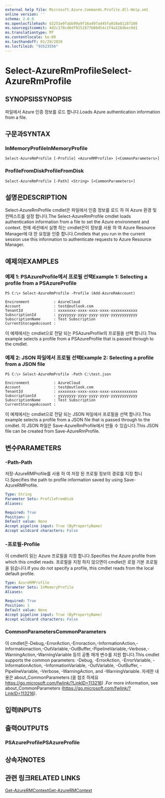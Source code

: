 ```yaml
---
external help file: Microsoft.Azure.Commands.Profile.dll-Help.xml
online version: ''
schema: 2.0.0
ms.openlocfilehash: d3251e0fabb99a9f16a497a445fa010a01187108
ms.sourcegitcommit: 4d2c178cd6df9151877b08d54c1f4a228dbec9d1
ms.translationtype: MT
ms.contentlocale: ko-KR
ms.lasthandoff: 01/29/2020
ms.locfileid: "93523556"
---
```

# <span data-ttu-id="9fe24-101">Select-AzureRmProfile</span><span class="sxs-lookup"><span data-stu-id="9fe24-101">Select-AzureRmProfile</span></span>

## <span data-ttu-id="9fe24-102">SYNOPSIS</span><span class="sxs-lookup"><span data-stu-id="9fe24-102">SYNOPSIS</span></span>
<span data-ttu-id="9fe24-103">파일에서 Azure 인증 정보를 로드 합니다.</span><span class="sxs-lookup"><span data-stu-id="9fe24-103">Loads Azure authentication information from a file.</span></span>

## <span data-ttu-id="9fe24-104">구문과</span><span class="sxs-lookup"><span data-stu-id="9fe24-104">SYNTAX</span></span>

### <span data-ttu-id="9fe24-105">InMemoryProfile</span><span class="sxs-lookup"><span data-stu-id="9fe24-105">InMemoryProfile</span></span>
```
Select-AzureRmProfile [-Profile] <AzureRMProfile> [<CommonParameters>]
```

### <span data-ttu-id="9fe24-106">ProfileFromDisk</span><span class="sxs-lookup"><span data-stu-id="9fe24-106">ProfileFromDisk</span></span>
```
Select-AzureRmProfile [-Path] <String> [<CommonParameters>]
```

## <span data-ttu-id="9fe24-107">설명은</span><span class="sxs-lookup"><span data-stu-id="9fe24-107">DESCRIPTION</span></span>
<span data-ttu-id="9fe24-108">Select-AzureRmProfile cmdlet은 파일에서 인증 정보를 로드 하 여 Azure 환경 및 컨텍스트를 설정 합니다.</span><span class="sxs-lookup"><span data-stu-id="9fe24-108">The Select-AzureRmProfile cmdlet loads authentication information from a file to set the Azure environment and context.</span></span>
<span data-ttu-id="9fe24-109">현재 세션에서 실행 하는 cmdlet은이 정보를 사용 하 여 Azure Resource Manager에 대 한 요청을 인증 합니다.</span><span class="sxs-lookup"><span data-stu-id="9fe24-109">Cmdlets that you run in the current session use this information to authenticate requests to Azure Resource Manager.</span></span>

## <span data-ttu-id="9fe24-110">예제의</span><span class="sxs-lookup"><span data-stu-id="9fe24-110">EXAMPLES</span></span>

### <span data-ttu-id="9fe24-111">예제 1: PSAzureProfile에서 프로필 선택</span><span class="sxs-lookup"><span data-stu-id="9fe24-111">Example 1: Selecting a profile from a PSAzureProfile</span></span>
```
PS C:\> Select-AzureRmProfile -Profile (Add-AzureRmAccount)

Environment           : AzureCloud
Account               : test@outlook.com
TenantId              : xxxxxxxx-xxxx-xxxx-xxxx-xxxxxxxxxxxx
SubscriptionId        : yyyyyyyy-yyyy-yyyy-yyyy-yyyyyyyyyyyy
SubscriptionName      : Test Subscription
CurrentStorageAccount :
```

<span data-ttu-id="9fe24-112">이 예제에서는 cmdlet으로 전달 되는 PSAzureProfile의 프로필을 선택 합니다.</span><span class="sxs-lookup"><span data-stu-id="9fe24-112">This example selects a profile from a PSAzureProfile that is passed through to the cmdlet.</span></span>

### <span data-ttu-id="9fe24-113">예제 2: JSON 파일에서 프로필 선택</span><span class="sxs-lookup"><span data-stu-id="9fe24-113">Example 2: Selecting a profile from a JSON file</span></span>
```
PS C:\> Select-AzureRmProfile -Path C:\test.json

Environment           : AzureCloud
Account               : test@outlook.com
TenantId              : xxxxxxxx-xxxx-xxxx-xxxx-xxxxxxxxxxxx
SubscriptionId        : yyyyyyyy-yyyy-yyyy-yyyy-yyyyyyyyyyyy
SubscriptionName      : Test Subscription
CurrentStorageAccount :
```

<span data-ttu-id="9fe24-114">이 예제에서는 cmdlet으로 전달 되는 JSON 파일에서 프로필을 선택 합니다.</span><span class="sxs-lookup"><span data-stu-id="9fe24-114">This example selects a profile from a JSON file that is passed through to the cmdlet.</span></span> <span data-ttu-id="9fe24-115">이 JSON 파일은 Save-AzureRmProfile에서 만들 수 있습니다.</span><span class="sxs-lookup"><span data-stu-id="9fe24-115">This JSON file can be created from Save-AzureRmProfile.</span></span>

## <span data-ttu-id="9fe24-116">변수</span><span class="sxs-lookup"><span data-stu-id="9fe24-116">PARAMETERS</span></span>

### <span data-ttu-id="9fe24-117">-Path</span><span class="sxs-lookup"><span data-stu-id="9fe24-117">-Path</span></span>
<span data-ttu-id="9fe24-118">저장-AzureRMProfile를 사용 하 여 저장 된 프로필 정보의 경로를 지정 합니다.</span><span class="sxs-lookup"><span data-stu-id="9fe24-118">Specifies the path to profile information saved by using Save-AzureRMProfile.</span></span>

```yaml
Type: String
Parameter Sets: ProfileFromDisk
Aliases: 

Required: True
Position: 1
Default value: None
Accept pipeline input: True (ByPropertyName)
Accept wildcard characters: False
```

### <span data-ttu-id="9fe24-119">-프로필</span><span class="sxs-lookup"><span data-stu-id="9fe24-119">-Profile</span></span>
<span data-ttu-id="9fe24-120">이 cmdlet이 읽는 Azure 프로필을 지정 합니다.</span><span class="sxs-lookup"><span data-stu-id="9fe24-120">Specifies the Azure profile from which this cmdlet reads.</span></span>
<span data-ttu-id="9fe24-121">프로필을 지정 하지 않으면이 cmdlet은 로컬 기본 프로필을 읽습니다.</span><span class="sxs-lookup"><span data-stu-id="9fe24-121">If you do not specify a profile, this cmdlet reads from the local default profile.</span></span>

```yaml
Type: AzureRMProfile
Parameter Sets: InMemoryProfile
Aliases: 

Required: True
Position: 1
Default value: None
Accept pipeline input: True (ByPropertyName)
Accept wildcard characters: False
```

### <span data-ttu-id="9fe24-122">CommonParameters</span><span class="sxs-lookup"><span data-stu-id="9fe24-122">CommonParameters</span></span>
<span data-ttu-id="9fe24-123">이 cmdlet은-Debug,-ErrorAction,-Erroraction,-InformationAction,-Informationaction,-OutVariable,-OutBuffer,-PipelineVariable,-Verbose,-WarningAction,-WarningVariable 등의 공통 매개 변수를 지원 합니다.</span><span class="sxs-lookup"><span data-stu-id="9fe24-123">This cmdlet supports the common parameters: -Debug, -ErrorAction, -ErrorVariable, -InformationAction, -InformationVariable, -OutVariable, -OutBuffer, -PipelineVariable, -Verbose, -WarningAction, and -WarningVariable.</span></span> <span data-ttu-id="9fe24-124">자세한 내용은 about_CommonParameters (을 참조 하세요 https://go.microsoft.com/fwlink/?LinkID=113216) .</span><span class="sxs-lookup"><span data-stu-id="9fe24-124">For more information, see about_CommonParameters (https://go.microsoft.com/fwlink/?LinkID=113216).</span></span>

## <span data-ttu-id="9fe24-125">입력</span><span class="sxs-lookup"><span data-stu-id="9fe24-125">INPUTS</span></span>

## <span data-ttu-id="9fe24-126">출력</span><span class="sxs-lookup"><span data-stu-id="9fe24-126">OUTPUTS</span></span>

### <span data-ttu-id="9fe24-127">PSAzureProfile</span><span class="sxs-lookup"><span data-stu-id="9fe24-127">PSAzureProfile</span></span>

## <span data-ttu-id="9fe24-128">상속자</span><span class="sxs-lookup"><span data-stu-id="9fe24-128">NOTES</span></span>

## <span data-ttu-id="9fe24-129">관련 링크</span><span class="sxs-lookup"><span data-stu-id="9fe24-129">RELATED LINKS</span></span>

[<span data-ttu-id="9fe24-130">Get-AzureRMContext</span><span class="sxs-lookup"><span data-stu-id="9fe24-130">Get-AzureRMContext</span></span>]()

